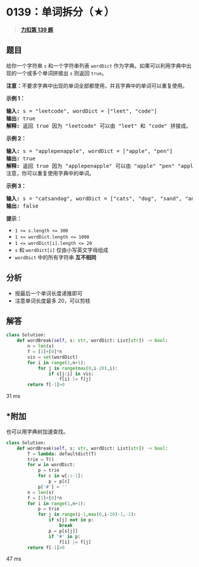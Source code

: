 # 0139：单词拆分（★）


> <u>**[力扣第 139 题](https://leetcode.cn/problems/word-break/)**</u>

## 题目

<p>给你一个字符串 <code>s</code> 和一个字符串列表 <code>wordDict</code> 作为字典。如果可以利用字典中出现的一个或多个单词拼接出 <code>s</code> 则返回 <code>true</code>。</p>

<p><strong>注意：</strong>不要求字典中出现的单词全部都使用，并且字典中的单词可以重复使用。</p>



<p><strong>示例 1：</strong></p>

<pre>
<strong>输入:</strong> s = "leetcode", wordDict = ["leet", "code"]
<strong>输出:</strong> true
<strong>解释:</strong> 返回 true 因为 "leetcode" 可以由 "leet" 和 "code" 拼接成。
</pre>

<p><strong>示例 2：</strong></p>

<pre>
<strong>输入:</strong> s = "applepenapple", wordDict = ["apple", "pen"]
<strong>输出:</strong> true
<strong>解释:</strong> 返回 true 因为 "applepenapple" 可以由 "apple" "pen" "apple" 拼接成。
注意，你可以重复使用字典中的单词。
</pre>

<p><strong>示例 3：</strong></p>

<pre>
<strong>输入:</strong> s = "catsandog", wordDict = ["cats", "dog", "sand", "and", "cat"]
<strong>输出:</strong> false
</pre>



<p><strong>提示：</strong></p>

<ul>
<li><code>1 &lt;= s.length &lt;= 300</code></li>
<li><code>1 &lt;= wordDict.length &lt;= 1000</code></li>
<li><code>1 &lt;= wordDict[i].length &lt;= 20</code></li>
<li><code>s</code> 和 <code>wordDict[i]</code> 仅由小写英文字母组成</li>
<li><code>wordDict</code> 中的所有字符串 <strong>互不相同</strong></li>
</ul>


## 分析

- 按最后一个单词长度递推即可
- 注意单词长度最多 20，可以剪枝

## 解答

```python
class Solution:
    def wordBreak(self, s: str, wordDict: List[str]) -> bool:
        n = len(s)
        f = [1]+[0]*n
        vis = set(wordDict)
        for i in range(1,n+1):            
            for j in range(max(0,i-20),i):
                if s[j:i] in vis:
                    f[i] |= f[j]
        return f[-1]>0
```
31 ms

## *附加

也可以用字典树加速查找。

```python
class Solution:
    def wordBreak(self, s: str, wordDict: List[str]) -> bool:
        T = lambda: defaultdict(T)
        trie = T()
        for w in wordDict:
            p = trie
            for c in w[::-1]:
                p = p[c]
            p['#'] = ''
        n = len(s)
        f = [1]+[0]*n
        for i in range(1,n+1):         
            p = trie
            for j in range(i-1,max(0,i-20)-1,-1):
                if s[j] not in p:
                    break   
                p = p[s[j]]
                if '#' in p:
                    f[i] |= f[j]
        return f[-1]>0
```
47 ms
